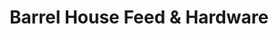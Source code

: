 ---
title: "Barrel House Feed & Hardware"
url: /pipe-creek/barrel-house-feed-and-hardware/
shop: general
---